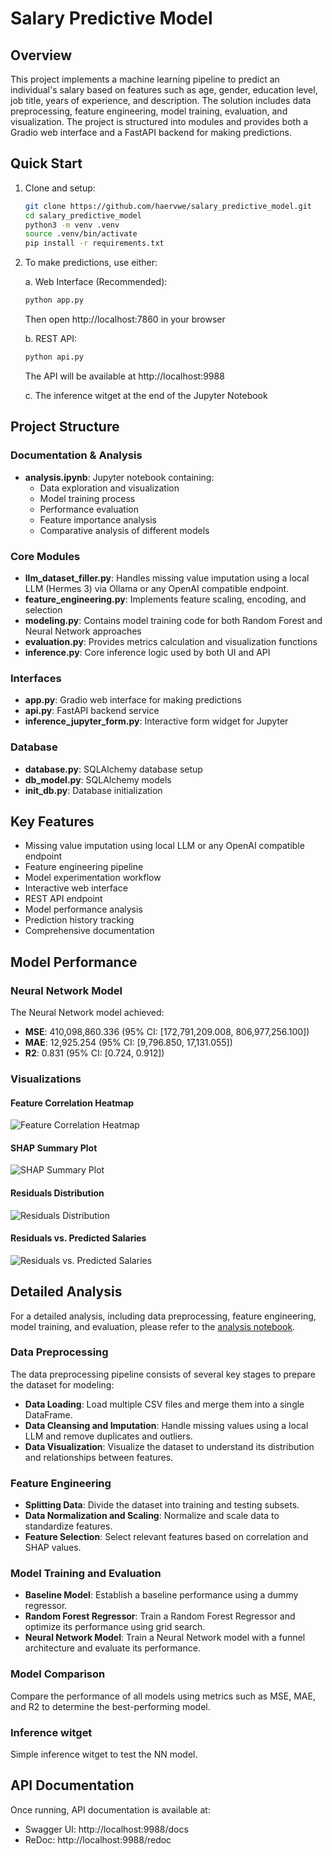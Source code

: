# Salary Predictive Model

## Overview
This project implements a machine learning pipeline to predict an individual's salary based on features such as age, gender, education level, job title, years of experience, and description. The solution includes data preprocessing, feature engineering, model training, evaluation, and visualization. The project is structured into modules and provides both a Gradio web interface and a FastAPI backend for making predictions.

## Quick Start

1. Clone and setup:
    ```sh
    git clone https://github.com/haervwe/salary_predictive_model.git
    cd salary_predictive_model
    python3 -m venv .venv
    source .venv/bin/activate
    pip install -r requirements.txt
    ```

2. To make predictions, use either:

    a. Web Interface (Recommended):
    ```sh
    python app.py
    ```
    Then open http://localhost:7860 in your browser

    b. REST API:
    ```sh 
    python api.py
    ```
    The API will be available at http://localhost:9988

    c. The inference witget at the end of the Jupyter Notebook

## Project Structure

### Documentation & Analysis
- **analysis.ipynb**: Jupyter notebook containing:
  - Data exploration and visualization
  - Model training process
  - Performance evaluation
  - Feature importance analysis
  - Comparative analysis of different models

### Core Modules

- **llm_dataset_filler.py**: Handles missing value imputation using a local LLM (Hermes 3) via Ollama or any OpenAI compatible endpoint.
- **feature_engineering.py**: Implements feature scaling, encoding, and selection
- **modeling.py**: Contains model training code for both Random Forest and Neural Network approaches
- **evaluation.py**: Provides metrics calculation and visualization functions
- **inference.py**: Core inference logic used by both UI and API

### Interfaces

- **app.py**: Gradio web interface for making predictions
- **api.py**: FastAPI backend service
- **inference_jupyter_form.py**: Interactive form widget for Jupyter

### Database

- **database.py**: SQLAlchemy database setup
- **db_model.py**: SQLAlchemy models
- **init_db.py**: Database initialization

## Key Features

- Missing value imputation using local LLM or any OpenAI compatible endpoint
- Feature engineering pipeline
- Model experimentation workflow
- Interactive web interface
- REST API endpoint
- Model performance analysis
- Prediction history tracking
- Comprehensive documentation

## Model Performance

### Neural Network Model

The Neural Network model achieved:

- **MSE**: 410,098,860.336 (95% CI: [172,791,209.008, 806,977,256.100])
- **MAE**: 12,925.254 (95% CI: [9,796.850, 17,131.055])
- **R2**: 0.831 (95% CI: [0.724, 0.912])

### Visualizations

#### Feature Correlation Heatmap

![Feature Correlation Heatmap](./plots/correlation_heatmap.png)

#### SHAP Summary Plot

![SHAP Summary Plot](./plots/shap_summary_plot_nn.png)

#### Residuals Distribution

![Residuals Distribution](./plots/distribution_of_residuals_nn.png)

#### Residuals vs. Predicted Salaries

![Residuals vs. Predicted Salaries](./plots/residuals_vs_predicted_salaries_nn.png)

## Detailed Analysis

For a detailed analysis, including data preprocessing, feature engineering, model training, and evaluation, please refer to the [analysis notebook](./analysis.ipynb).

### Data Preprocessing
The data preprocessing pipeline consists of several key stages to prepare the dataset for modeling:
- **Data Loading**: Load multiple CSV files and merge them into a single DataFrame.
- **Data Cleansing and Imputation**: Handle missing values using a local LLM and remove duplicates and outliers.
- **Data Visualization**: Visualize the dataset to understand its distribution and relationships between features.

### Feature Engineering
- **Splitting Data**: Divide the dataset into training and testing subsets.
- **Data Normalization and Scaling**: Normalize and scale data to standardize features.
- **Feature Selection**: Select relevant features based on correlation and SHAP values.

### Model Training and Evaluation
- **Baseline Model**: Establish a baseline performance using a dummy regressor.
- **Random Forest Regressor**: Train a Random Forest Regressor and optimize its performance using grid search.
- **Neural Network Model**: Train a Neural Network model with a funnel architecture and evaluate its performance.

### Model Comparison
Compare the performance of all models using metrics such as MSE, MAE, and R2 to determine the best-performing model.

### Inference witget
Simple inference witget to test the NN model.

## API Documentation

Once running, API documentation is available at:

- Swagger UI: http://localhost:9988/docs
- ReDoc: http://localhost:9988/redoc

